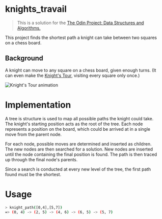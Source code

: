 # knights_travail

> This is a solution for the [The Odin Project: Data Structures and Algorithms.](https://www.theodinproject.com/lessons/data-structures-and-algorithms)

This project finds the shortest path a knight can take between two squares on a chess board.

## Background 

A knight can move to any square on a chess board, given enough turns. (It can even make the [Knight's Tour](https://www.wikiwand.com/en/Knight%27s_tour), visiting every square only once.)

![Knight's Tour animation](https://upload.wikimedia.org/wikipedia/commons/d/da/Knight%27s_tour_anim_2.gif?1511894259764)

# Implementation

A tree is structure is used to map all possible paths the knight could take. The knight's starting position acts as the root of the tree. Each node represents a position on the board, which could be arrived at in a single move from the parent node.

For each node, possible moves are determined and inserted as children. The new nodes are then searched for a solution. New nodes are inserted until the node containing the final position is found. The path is then traced up through the final node's parents.

Since a search is conducted at every new level of the tree, the first path found must be the shortest.

# Usage

```bash
> knight_path([0,4],[5,7])
=> (0, 4) -> (2, 5) -> (4, 6) -> (6, 5) -> (5, 7)
```